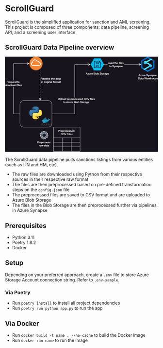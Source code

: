 # ScrollGuard
ScrollGuard is the simplified application for sanction and AML screening. This project is composed of three components: data pipeline, screening API, and a screening user interface.

## ScrollGuard Data Pipeline overview
![Overview of ScrollGuard Data Pipeline](assets/overview.png)

The ScrollGuard data pipeline pulls sanctions listings from various entities (such as UN and HM, etc).
- The raw files are downloaded using Python from their respective sources in their respective raw format
- The files are then preprocessed based on pre-defined transformation steps on the `config.json` file
- The preprocessed files are saved to CSV format and are uploaded to Azure Blob Storage
- The files in the Blob Storage are then preprocessed further via pipelines in Azure Synapse

## Prerequisites
- Python 3.11
- Poetry 1.8.2
- Docker

## Setup
Depending on your preferred approach, create a `.env` file to store Azure Storage Account connection string. Refer to `.env-sample`.

### Via Poetry
- Run `poetry install` to install all project dependencies 
- Run `poetry run python app.py` to run the app

## Via Docker
- Run `docker build -t name . --no-cache` to build the Docker image
- Run `docker run name` to run the image